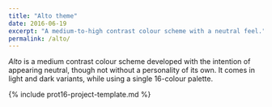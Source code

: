 ```yaml
---
title: "Alto theme"
date: 2016-06-19
excerpt: "A medium-to-high contrast colour scheme with a neutral feel."
permalink: /alto/
---
```

*Alto* is a medium contrast colour scheme developed with the intention of appearing neutral, though not without a personality of its own. It comes in light and dark variants, while using a single 16-colour palette.

{% include prot16-project-template.md %}
